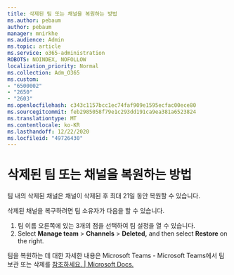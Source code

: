 ```yaml
---
title: 삭제된 팀 또는 채널을 복원하는 방법
ms.author: pebaum
author: pebaum
manager: mnirkhe
ms.audience: Admin
ms.topic: article
ms.service: o365-administration
ROBOTS: NOINDEX, NOFOLLOW
localization_priority: Normal
ms.collection: Adm_O365
ms.custom:
- "6500002"
- "2650"
- "2603"
ms.openlocfilehash: c343c1157bcc1ec74faf909e1595ecfac00ece80
ms.sourcegitcommit: feb2985058f79e1c293dd191ca9ea381a6523824
ms.translationtype: MT
ms.contentlocale: ko-KR
ms.lasthandoff: 12/22/2020
ms.locfileid: "49726430"
---
```

# <a name="how-to-restore-a-deleted-team-or-channel"></a>삭제된 팀 또는 채널을 복원하는 방법

팀 내의 삭제된 채널은 채널이 삭제된 후 최대 21일 동안 복원할 수 있습니다.

삭제된 채널을 복구하려면 팀 소유자가 다음을 할 수 있습니다.

1. 팀 이름 오른쪽에 있는 3개의 점을 선택하여 팀 설정을 열 수 있습니다.
2. Select **Manage team**  >  **Channels**  >  **Deleted,** and then select **Restore** on the right.

팀을 복원하는 데 대한 자세한 내용은 Microsoft Teams - Microsoft Teams에서 팀 보관 또는 삭제를 [참조하세요. | Microsoft Docs.](https://docs.microsoft.com/microsoftteams/archive-or-delete-a-team#restore-a-deleted-team)
